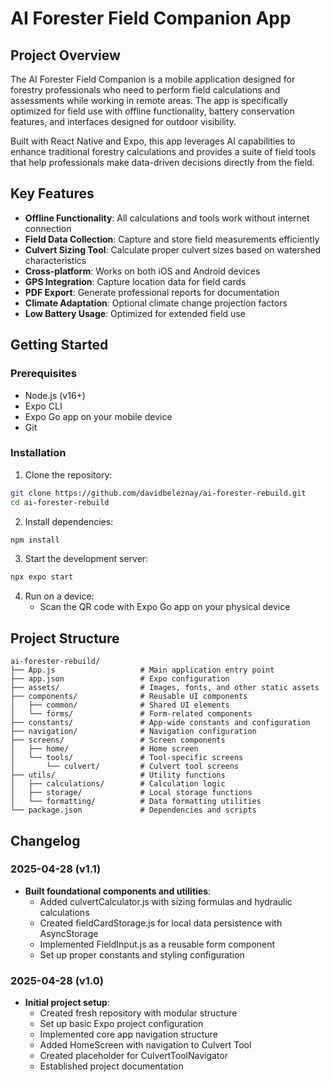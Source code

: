 # AI Forester Field Companion App

## Project Overview

The AI Forester Field Companion is a mobile application designed for forestry professionals who need to perform field calculations and assessments while working in remote areas. The app is specifically optimized for field use with offline functionality, battery conservation features, and interfaces designed for outdoor visibility.

Built with React Native and Expo, this app leverages AI capabilities to enhance traditional forestry calculations and provides a suite of field tools that help professionals make data-driven decisions directly from the field.

## Key Features

- **Offline Functionality**: All calculations and tools work without internet connection
- **Field Data Collection**: Capture and store field measurements efficiently
- **Culvert Sizing Tool**: Calculate proper culvert sizes based on watershed characteristics
- **Cross-platform**: Works on both iOS and Android devices
- **GPS Integration**: Capture location data for field cards
- **PDF Export**: Generate professional reports for documentation
- **Climate Adaptation**: Optional climate change projection factors
- **Low Battery Usage**: Optimized for extended field use

## Getting Started

### Prerequisites

- Node.js (v16+)
- Expo CLI
- Expo Go app on your mobile device
- Git

### Installation

1. Clone the repository:
```bash
git clone https://github.com/davidbeleznay/ai-forester-rebuild.git
cd ai-forester-rebuild
```

2. Install dependencies:
```bash
npm install
```

3. Start the development server:
```bash
npx expo start
```

4. Run on a device:
   - Scan the QR code with Expo Go app on your physical device

## Project Structure

```
ai-forester-rebuild/
├── App.js                   # Main application entry point
├── app.json                 # Expo configuration
├── assets/                  # Images, fonts, and other static assets
├── components/              # Reusable UI components
│   ├── common/              # Shared UI elements
│   └── forms/               # Form-related components
├── constants/               # App-wide constants and configuration
├── navigation/              # Navigation configuration
├── screens/                 # Screen components
│   ├── home/                # Home screen
│   └── tools/               # Tool-specific screens
│       └── culvert/         # Culvert tool screens
├── utils/                   # Utility functions
│   ├── calculations/        # Calculation logic
│   ├── storage/             # Local storage functions
│   └── formatting/          # Data formatting utilities
└── package.json             # Dependencies and scripts
```

## Changelog

### 2025-04-28 (v1.1)
- **Built foundational components and utilities**:
  - Added culvertCalculator.js with sizing formulas and hydraulic calculations
  - Created fieldCardStorage.js for local data persistence with AsyncStorage
  - Implemented FieldInput.js as a reusable form component
  - Set up proper constants and styling configuration

### 2025-04-28 (v1.0)
- **Initial project setup**:
  - Created fresh repository with modular structure
  - Set up basic Expo project configuration
  - Implemented core app navigation structure
  - Added HomeScreen with navigation to Culvert Tool
  - Created placeholder for CulvertToolNavigator
  - Established project documentation
